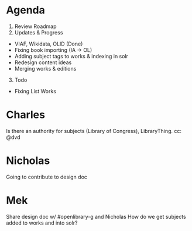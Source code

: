 # Agenda

1. Review Roadmap
2. Updates & Progress
- VIAF, Wikidata, OLID (Done)
- Fixing book importing (IA -> OL)
- Adding subject tags to works & indexing in solr
- Redesign content ideas
- Merging works & editions

3. Todo
- Fixing List Works


# Charles

Is there an authority for subjects (Library of Congress), LibraryThing. cc: @dvd

# Nicholas

Going to contribute to design doc


# Mek

Share design doc w/ #openlibrary-g and Nicholas
How do we get subjects added to works and into solr?